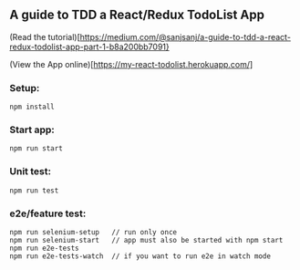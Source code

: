 ## A guide to TDD a React/Redux TodoList App

(Read the tutorial)[https://medium.com/@sanjsanj/a-guide-to-tdd-a-react-redux-todolist-app-part-1-b8a200bb7091}

(View the App online)[https://my-react-todolist.herokuapp.com/]

### Setup:
```
npm install
```

### Start app:
```
npm run start
```

### Unit test:
```
npm run test
```

### e2e/feature test:
```
npm run selenium-setup   // run only once
npm run selenium-start   // app must also be started with npm start
npm run e2e-tests
npm run e2e-tests-watch  // if you want to run e2e in watch mode
```
